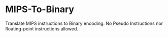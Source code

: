 # MIPS-To-Binary
Translate MIPS instructions to Binary encoding.
No Pseudo Instructions nor floating-point instructions allowed.
